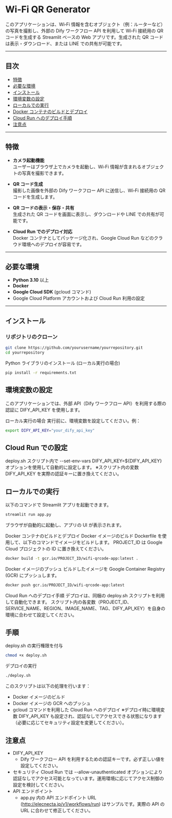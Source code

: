 # Wi-Fi QR Generator

このアプリケーションは、Wi‑Fi 情報を含むオブジェクト（例：ルーターなど）の写真を撮影し、外部の Dify ワークフロー API を利用して Wi‑Fi 接続用の QR コードを生成する Streamlit ベースの Web アプリです。生成された QR コードは表示・ダウンロード、または LINE での共有が可能です。

---

## 目次

- [特徴](#特徴)
- [必要な環境](#必要な環境)
- [インストール](#インストール)
- [環境変数の設定](#環境変数の設定)
- [ローカルでの実行](#ローカルでの実行)
- [Docker コンテナのビルドとデプロイ](#docker-コンテナのビルドとデプロイ)
- [Cloud Run へのデプロイ手順](#cloud-run-へのデプロイ手順)
- [注意点](#注意点)

---

## 特徴

- **カメラ起動機能**  
  ユーザーはブラウザ上でカメラを起動し、Wi‑Fi 情報が含まれるオブジェクトの写真を撮影できます。

- **QR コード生成**  
  撮影した画像を外部の Dify ワークフロー API に送信し、Wi‑Fi 接続用の QR コードを生成します。

- **QR コードの表示・保存・共有**  
  生成された QR コードを画面に表示し、ダウンロードや LINE での共有が可能です。

- **Cloud Run でのデプロイ対応**  
  Docker コンテナとしてパッケージ化され、Google Cloud Run などのクラウド環境へのデプロイが容易です。

---

## 必要な環境

- **Python 3.10** 以上
- **Docker**
- **Google Cloud SDK** (gcloud コマンド)
- Google Cloud Platform アカウントおよび Cloud Run 利用の設定

---

## インストール

### リポジトリのクローン

```bash
git clone https://github.com/yourusername/yourrepository.git
cd yourrepository
```
Python ライブラリのインストール (ローカル実行の場合)
```bash
pip install -r requirements.txt
```
## 環境変数の設定
このアプリケーションでは、外部 API（Dify ワークフロー API）を利用する際の認証に DIFY_API_KEY を使用します。

ローカル実行の場合
実行前に、環境変数を設定してください。例：
```bash
export DIFY_API_KEY="your_dify_api_key"
```
## Cloud Run での設定
deploy.sh スクリプト内で --set-env-vars DIFY_API_KEY=${DIFY_API_KEY} オプションを使用して自動的に設定します。
※スクリプト内の変数 DIFY_API_KEY を実際の認証キーに置き換えてください。

## ローカルでの実行
以下のコマンドで Streamlit アプリを起動できます。
```bash
streamlit run app.py
```
ブラウザが自動的に起動し、アプリの UI が表示されます。

Docker コンテナのビルドとデプロイ
Docker イメージのビルド
Dockerfile を使用して、以下のコマンドでイメージをビルドします。
PROJECT_ID は Google Cloud プロジェクトの ID に置き換えてください。

```bash
docker build -t gcr.io/PROJECT_ID/wifi-qrcode-app:latest .
```
Docker イメージのプッシュ
ビルドしたイメージを Google Container Registry (GCR) にプッシュします。

```bash
docker push gcr.io/PROJECT_ID/wifi-qrcode-app:latest
```
Cloud Run へのデプロイ手順
デプロイは、同梱の deploy.sh スクリプトを利用して自動化できます。
スクリプト内の各変数（PROJECT_ID、SERVICE_NAME、REGION、IMAGE_NAME、TAG、DIFY_API_KEY）を自身の環境に合わせて設定してください。

## 手順
deploy.sh の実行権限を付与
```bash
chmod +x deploy.sh
```
デプロイの実行
```bash
./deploy.sh
```
このスクリプトは以下の処理を行います：
- Docker イメージのビルド
- Docker イメージの GCR へのプッシュ
- gcloud コマンドを利用した Cloud Run へのデプロイ
※デプロイ時に環境変数 DIFY_API_KEY も設定され、認証なしでアクセスできる状態になります（必要に応じてセキュリティ設定を変更してください）。

## 注意点
- DIFY_API_KEY
    - Dify ワークフロー API を利用するための認証キーです。必ず正しい値を設定してください。
- セキュリティ
    Cloud Run では --allow-unauthenticated オプションにより認証なしでアクセス可能となっています。運用環境に応じてアクセス制御の設定を検討してください。
- API エンドポイント
    - app.py 内の API エンドポイント URL (http://elecnecta.jp/v1/workflows/run) はサンプルです。実際の API の URL に合わせて修正してください。

